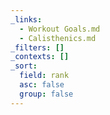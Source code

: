 ```yaml
---
_links:
  - Workout Goals.md
  - Calisthenics.md
_filters: []
_contexts: []
_sort:
  field: rank
  asc: false
  group: false
---
```

